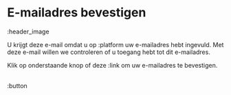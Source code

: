 # E-mailadres bevestigen  

:header_image

U krijgt deze e-mail omdat u op :platform uw e-mailadres hebt ingevuld. 
Met deze e-mail willen we controleren of u toegang hebt tot dit e-mailadres.  

Klik op onderstaande knop of deze :link om uw e-mailadres te bevestigen.  
&nbsp;  

:button
